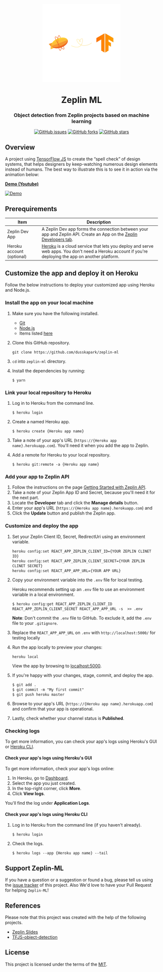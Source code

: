 <p align="center">
  <a href="#">
    <img alt="Zeplin ML" src="logo.png" width="256" />
  </a>
</p>
<h1 align="center">
  Zeplin ML
</h1>

<h3 align="center">
  Object detection from Zeplin projects based on machine learning
</h3>
<div align="center">
	<a href="https://github.com/dusskapark/zeplin-ml/issues"><img alt="GitHub issues" src="https://img.shields.io/github/issues/dusskapark/zeplin-ml"></a>
	<a href="https://github.com/dusskapark/zeplin-ml/network"><img alt="GitHub forks" src="https://img.shields.io/github/forks/dusskapark/zeplin-ml"></a>
	<a href="https://github.com/dusskapark/zeplin-ml/stargazers"><img alt="GitHub stars" src="https://img.shields.io/github/stars/dusskapark/zeplin-ml"></a>
</div>

## Overview

A project using [TensorFlow JS](https://www.tensorflow.org/js) to create the “spell check” of design systems, that helps designers by keep-watching numerous design elements instead of humans. The best way to illustrate this is to see it in action via the animation below:

[**Demo (Youtube)**](https://youtu.be/ec3AEtY-qEY) 

[![Demo](public/socialMediaGraphic.gif)](https://youtu.be/ec3AEtY-qEY) 


## Prerequirements 

| Item                      | Description                                                  |
| ------------------------- | ------------------------------------------------------------ |
| Zeplin Dev App            | A Zeplin Dev app forms the connection between your app and Zeplin API. Create an App on the [Zeplin Developers tab](https://app.zeplin.io/profile/developer/). |
| Heroku account (optional) | [Heroku](https://www.heroku.com/) is a cloud service that lets you deploy and serve web apps. You don't need a Heroku account if you're deploying the app on another platform. |



## Customize the app and deploy it on Heroku 

Follow the below instructions to deploy your customized app using Heroku and Node.js.

### Install the app on your local machine

1. Make sure you have the following installed.

    - [Git](https://git-scm.com/)
    - [Node.js](https://nodejs.org/en/)
    - Items listed [here](#Prerequirements)

2. Clone this GitHub repository.

    ```shell
    git clone https://github.com/dusskapark/zeplin-ml
    ```
3. `cd` into `zeplin-ml` directory.

4. Install the dependencies by running:
    ```shell
    $ yarn 
    ```

### Link your local repository to Heroku

1. Log in to Heroku from the command line.

    ```shell
    $ heroku login
    ```

2. Create a named Heroku app.

    ```shell
    $ heroku create {Heroku app name}
    ```

3. Take a note of your app's URL (`https://{Heroku app name}.herokuapp.com`). You'll need it when you add the app to Zeplin.

4. Add a remote for Heroku to your local repository.

    ```shell
    $ heroku git:remote -a {Heroku app name}
    ```

### Add your app to Zeplin API

1. Follow the instructions on the page [Getting Started with Zeplin API](https://docs.zeplin.dev/docs/getting-started-with-zeplin-api).
2. Take a note of your Zeplin App ID and Secret, because you'll need it for the next part. 
3. Locate the **Developer** tab and click the **Manage details** button.
4. Enter your app's URL (`https://{Heroku app name}.herokuapp.com`) and
5. Click the **Update** button and publish the Zeplin app.

### Customize and deploy the app 

1. Set your Zeplin Client ID, Secret, RedirectUri using an environment variable.

    ```shell
    heroku config:set REACT_APP_ZEPLIN_CLIENT_ID={YOUR ZEPLIN CLINET ID}
    heroku config:set REACT_APP_ZEPLIN_CLIENT_SECRET={YOUR ZEPLIN CLINET SECRET}
    heroku config:set REACT_APP_APP_URL={YOUR APP URL}
    ```

2. Copy your environment variable into the `.env` file for local testing.

    Heroku recommends setting up an `.env` file to use an environment variable in a local environment.
    ```shell
    $ heroku config:get REACT_APP_ZEPLIN_CLIENT_ID REACT_APP_ZEPLIN_CLIENT_SECRET REACT_APP_APP_URL -s  >> .env
    ```
    **Note**: Don't commit the `.env` file to GitHub. To exclude it, add the `.env` file to your `.gitignore`.

3. Replace the `REACT_APP_APP_URL` on  `.env`  with `http://localhost:5000/` for testing locally

4. Run the app locally to preview your changes:

    ```shell
    heroku local
    ```
   View the app by browsing to [localhost:5000](http://localhost:5000/).

5. If you're happy with your changes, stage, commit, and deploy the app.

    ```shell
    $ git add .
    $ git commit -m "My first commit"
    $ git push heroku master
    ```
    
6. Browse to your app's URL (`https://{Heroku app name}.herokuapp.com`) and confirm that your app is operational. 

7. Lastly, check whether your channel status is **Published**.



### Checking logs

To get more information, you can check your app's logs using Heroku's GUI or [Heroku CLI](https://devcenter.heroku.com/articles/heroku-cli).

#### Check your app's logs using Heroku's GUI

To get more information, check your app's logs online:

1. In Heroku, go to [Dashboard](https://dashboard.heroku.com/).
2. Select the app you just created.
3. In the top-right corner, click **More**.
4. Click **View logs**. 

You'll find the log under **Application Logs**.

#### Check your app's logs using Heroku CLI

1. Log in to Heroku from the command line (if you haven't already).

   ```shell
   $ heroku login
   ```

2. Check the logs.

   ```shell
   $ heroku logs --app {Heroku app name} --tail
   ```




## Support Zeplin-ML

If you have a question or a suggestion or found a bug, please tell us using the [issue tracker](https://github.com/dusskapark/zeplin-ml/issues) of this project. Also We'd love to have your Pull Request for helping `Zeplin-ML`!



 ## References

Please note that this project was created with the help of the following projects.

- [Zeplin Slides](https://github.com/mertkahyaoglu/zeplin-google-slides)
- [TFJS-object-detection](https://github.com/hugozanini/TFJS-object-detection)



## License

This project is licensed under the terms of the [MIT](./LICENSE.md).
